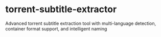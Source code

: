 # torrent-subtitle-extractor
Advanced torrent subtitle extraction tool with multi-language detection, container format support, and intelligent naming
